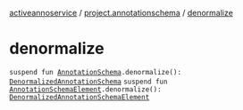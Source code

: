 [activeannoservice](../index.md) / [project.annotationschema](index.md) / [denormalize](./denormalize.md)

# denormalize

`suspend fun `[`AnnotationSchema`](-annotation-schema/index.md)`.denormalize(): `[`DenormalizedAnnotationSchema`](-denormalized-annotation-schema/index.md)
`suspend fun `[`AnnotationSchemaElement`](-annotation-schema-element/index.md)`.denormalize(): `[`DenormalizedAnnotationSchemaElement`](-denormalized-annotation-schema-element/index.md)